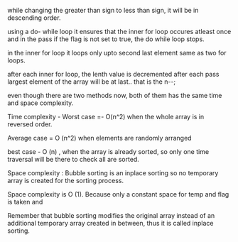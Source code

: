 while changing the greater than sign to less than sign, it will be in descending order.

using a do- while loop it ensures that the inner for loop occures atleast once and in the pass if the flag is not set to true, the do while loop stops. 

in the inner for loop it loops only upto second last element same as two for loops.

after each inner for loop, the lenth value is decremented after each pass largest element of the array will be at last.. that is the n--;

even though there are two methods now, both of them has the same time and space complexity.

Time complexity - 
 Worst case =- O(n^2) when the whole array is in reversed order. 

 Average case = O (n^2) when elements are randomly arranged

 best case - O (n) , when the array is already sorted, so only one time traversal will be there to check all are sorted. 

 Space complexity : 
 Bubble sorting is an inplace sorting so no temporary array is created for the sorting process. 

 Space complexity is O (1). 
Because only a constant space for temp and flag is taken and 

Remember that bubble sorting modifies the original array instead of an additional temporary array created in between, thus it is called inplace sorting.